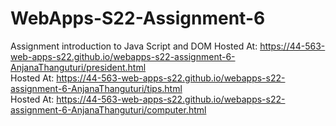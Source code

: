 # WebApps-S22-Assignment-6
Assignment introduction to Java Script and DOM
Hosted At: https://44-563-web-apps-s22.github.io/webapps-s22-assignment-6-AnjanaThanguturi/president.html<br>
Hosted At: https://44-563-web-apps-s22.github.io/webapps-s22-assignment-6-AnjanaThanguturi/tips.html<br>
Hosted At: https://44-563-web-apps-s22.github.io/webapps-s22-assignment-6-AnjanaThanguturi/computer.html<br>
